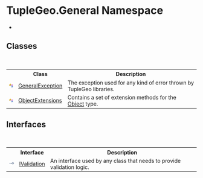 # TupleGeo.General Namespace
 

-


## Classes
&nbsp;<table><tr><th></th><th>Class</th><th>Description</th></tr><tr><td>![Public class](media/pubclass.gif "Public class")</td><td><a href="T_TupleGeo_General_GeneralException">GeneralException</a></td><td>
The exception used for any kind of error thrown by TupleGeo libraries.</td></tr><tr><td>![Public class](media/pubclass.gif "Public class")</td><td><a href="T_TupleGeo_General_ObjectExtensions">ObjectExtensions</a></td><td>
Contains a set of extension methods for the <a href="http://msdn2.microsoft.com/en-us/library/e5kfa45b" target="_blank">Object</a> type.</td></tr></table>

## Interfaces
&nbsp;<table><tr><th></th><th>Interface</th><th>Description</th></tr><tr><td>![Public interface](media/pubinterface.gif "Public interface")</td><td><a href="T_TupleGeo_General_IValidation">IValidation</a></td><td>
An interface used by any class that needs to provide validation logic.</td></tr></table>&nbsp;
